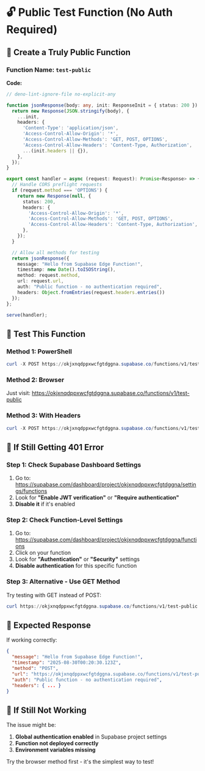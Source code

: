 # 🔓 Public Test Function (No Auth Required)

## 🚀 **Create a Truly Public Function**

### **Function Name:** `test-public`

**Code:**
```typescript
// deno-lint-ignore-file no-explicit-any

function jsonResponse(body: any, init: ResponseInit = { status: 200 }) {
  return new Response(JSON.stringify(body), {
    ...init,
    headers: {
      'Content-Type': 'application/json',
      'Access-Control-Allow-Origin': '*',
      'Access-Control-Allow-Methods': 'GET, POST, OPTIONS',
      'Access-Control-Allow-Headers': 'Content-Type, Authorization',
      ...(init.headers || {}),
    },
  });
}

export const handler = async (request: Request): Promise<Response> => {
  // Handle CORS preflight requests
  if (request.method === 'OPTIONS') {
    return new Response(null, {
      status: 200,
      headers: {
        'Access-Control-Allow-Origin': '*',
        'Access-Control-Allow-Methods': 'GET, POST, OPTIONS',
        'Access-Control-Allow-Headers': 'Content-Type, Authorization',
      },
    });
  }

  // Allow all methods for testing
  return jsonResponse({ 
    message: "Hello from Supabase Edge Function!",
    timestamp: new Date().toISOString(),
    method: request.method,
    url: request.url,
    auth: "Public function - no authentication required",
    headers: Object.fromEntries(request.headers.entries())
  });
};

serve(handler);
```

## 🧪 **Test This Function**

### **Method 1: PowerShell**
```powershell
curl -X POST https://okjxnqdppxwcfgtdggna.supabase.co/functions/v1/test-public
```

### **Method 2: Browser**
Just visit: https://okjxnqdppxwcfgtdggna.supabase.co/functions/v1/test-public

### **Method 3: With Headers**
```powershell
curl -X POST https://okjxnqdppxwcfgtdggna.supabase.co/functions/v1/test-public -H "Content-Type: application/json"
```

## 🔧 **If Still Getting 401 Error**

### **Step 1: Check Supabase Dashboard Settings**

1. Go to: https://supabase.com/dashboard/project/okjxnqdppxwcfgtdggna/settings/functions
2. Look for **"Enable JWT verification"** or **"Require authentication"**
3. **Disable it** if it's enabled

### **Step 2: Check Function-Level Settings**

1. Go to: https://supabase.com/dashboard/project/okjxnqdppxwcfgtdggna/functions
2. Click on your function
3. Look for **"Authentication"** or **"Security"** settings
4. **Disable authentication** for this specific function

### **Step 3: Alternative - Use GET Method**

Try testing with GET instead of POST:

```powershell
curl https://okjxnqdppxwcfgtdggna.supabase.co/functions/v1/test-public
```

## 🎯 **Expected Response**

If working correctly:
```json
{
  "message": "Hello from Supabase Edge Function!",
  "timestamp": "2025-08-30T00:20:30.123Z",
  "method": "POST",
  "url": "https://okjxnqdppxwcfgtdggna.supabase.co/functions/v1/test-public",
  "auth": "Public function - no authentication required",
  "headers": { ... }
}
```

## 🚨 **If Still Not Working**

The issue might be:
1. **Global authentication enabled** in Supabase project settings
2. **Function not deployed correctly**
3. **Environment variables missing**

Try the browser method first - it's the simplest way to test!
